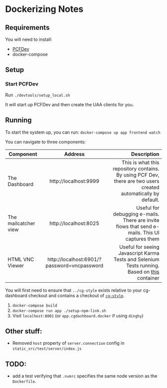 # Dockerizing Notes


## Requirements

You will need to install:

- [PCFDev](https://docs.pivotal.io/pcf-dev/#installing)
- docker-compose

## Setup

### Start PCFDev

Run `./devtools/setup_local.sh`

It will start up PCFDev and then create the UAA clients for you.

## Running

To start the system up, you can run:
`docker-compose up app frontend watch`

You can navigate to three components:

| Component        | Address           | Description  |
| ------------- |:-------------:| -----:|
| The Dashboard      | http://localhost:9999 | This is what this repository contains.<br/>By using PCF Dev, there are two users created automatically by default. <!-- TODO: Put text about creds -->|
| The mailcatcher view      | http://localhost:8025      |   Useful for debugging e-mails. There are invite flows that send e-mails. This UI captures them |
| HTML VNC Viewer | http://localhost:6901/?password=vncpassword      | Useful for seeing Javascript Karma Tests and Selenium Tests running.<br/>Based on [this](https://github.com/ConSol/docker-headless-vnc-container) container |


<!-- TODO Update this -->
You will first need to ensure that `../cg-style` exists relative
to your cg-dashboard checkout and contains a checkout of
[`cg-style`](https://github.com/18F/cg-style).

1. `docker-compose build`
1. `docker-compose run app ./setup-npm-link.sh`
1. Visit `localhost:8001` (or `app.cgdashboard.docker` if using `dinghy`)

## Other stuff:

* Removed `host` property of `server.connection` config in `static_src/test/server/index.js`

## TODO:

* add a test verifying that `.nvmrc` specifies the same node version
  as the `Dockerfile`.
